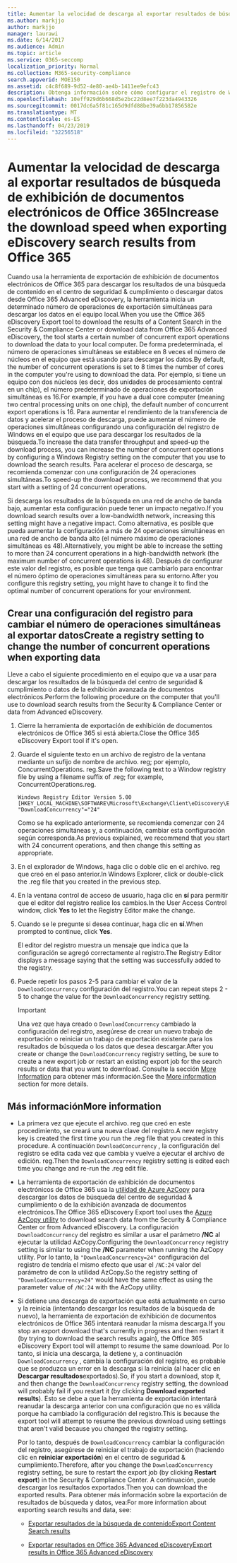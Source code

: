 ```yaml
---
title: Aumentar la velocidad de descarga al exportar resultados de búsqueda de exhibición de documentos electrónicos de Office 365
ms.author: markjjo
author: markjjo
manager: laurawi
ms.date: 6/14/2017
ms.audience: Admin
ms.topic: article
ms.service: O365-seccomp
localization_priority: Normal
ms.collection: M365-security-compliance
search.appverid: MOE150
ms.assetid: c4c8f689-9d52-4e80-ae4b-1411ee9efc43
description: Obtenga información sobre cómo configurar el registro de Windows para aumentar el rendimiento de los datos al descargar resultados de búsqueda y datos de búsqueda del centro de seguridad & cumplimiento y la exhibición avanzada de documentos electrónicos en Office 365.
ms.openlocfilehash: 10eff929d6b668d5e2bc22d8ee7f223da4943326
ms.sourcegitcommit: 0017dc6a5f81c165d9dfd88be39a6bb17856582e
ms.translationtype: MT
ms.contentlocale: es-ES
ms.lasthandoff: 04/23/2019
ms.locfileid: "32256518"
---
```

# <a name="increase-the-download-speed-when-exporting-ediscovery-search-results-from-office-365"></a><span data-ttu-id="15708-103">Aumentar la velocidad de descarga al exportar resultados de búsqueda de exhibición de documentos electrónicos de Office 365</span><span class="sxs-lookup"><span data-stu-id="15708-103">Increase the download speed when exporting eDiscovery search results from Office 365</span></span>

<span data-ttu-id="15708-104">Cuando usa la herramienta de exportación de exhibición de documentos electrónicos de Office 365 para descargar los resultados de una búsqueda de contenido en el centro de seguridad & cumplimiento o descargar datos desde Office 365 Advanced eDiscovery, la herramienta inicia un determinado número de operaciones de exportación simultáneas para descargar los datos en el equipo local.</span><span class="sxs-lookup"><span data-stu-id="15708-104">When you use the Office 365 eDiscovery Export tool to download the results of a Content Search in the Security & Compliance Center or download data from Office 365 Advanced eDiscovery, the tool starts a certain number of concurrent export operations to download the data to your local computer.</span></span> <span data-ttu-id="15708-105">De forma predeterminada, el número de operaciones simultáneas se establece en 8 veces el número de núcleos en el equipo que está usando para descargar los datos.</span><span class="sxs-lookup"><span data-stu-id="15708-105">By default, the number of concurrent operations is set to 8 times the number of cores in the computer you're using to download the data.</span></span> <span data-ttu-id="15708-106">Por ejemplo, si tiene un equipo con dos núcleos (es decir, dos unidades de procesamiento central en un chip), el número predeterminado de operaciones de exportación simultáneas es 16.</span><span class="sxs-lookup"><span data-stu-id="15708-106">For example, if you have a dual core computer (meaning two central processing units on one chip), the default number of concurrent export operations is 16.</span></span> <span data-ttu-id="15708-107">Para aumentar el rendimiento de la transferencia de datos y acelerar el proceso de descarga, puede aumentar el número de operaciones simultáneas configurando una configuración del registro de Windows en el equipo que use para descargar los resultados de la búsqueda.</span><span class="sxs-lookup"><span data-stu-id="15708-107">To increase the data transfer throughput and speed-up the download process, you can increase the number of concurrent operations by configuring a Windows Registry setting on the computer that you use to download the search results.</span></span> <span data-ttu-id="15708-108">Para acelerar el proceso de descarga, se recomienda comenzar con una configuración de 24 operaciones simultáneas.</span><span class="sxs-lookup"><span data-stu-id="15708-108">To speed-up the download process, we recommend that you start with a setting of 24 concurrent operations.</span></span>
  
<span data-ttu-id="15708-109">Si descarga los resultados de la búsqueda en una red de ancho de banda bajo, aumentar esta configuración puede tener un impacto negativo.</span><span class="sxs-lookup"><span data-stu-id="15708-109">If you download search results over a low-bandwidth network, increasing this setting might have a negative impact.</span></span> <span data-ttu-id="15708-110">Como alternativa, es posible que pueda aumentar la configuración a más de 24 operaciones simultáneas en una red de ancho de banda alto (el número máximo de operaciones simultáneas es 48).</span><span class="sxs-lookup"><span data-stu-id="15708-110">Alternatively, you might be able to increase the setting to more than 24 concurrent operations in a high-bandwidth network (the maximum number of concurrent operations is 48).</span></span> <span data-ttu-id="15708-111">Después de configurar este valor del registro, es posible que tenga que cambiarlo para encontrar el número óptimo de operaciones simultáneas para su entorno.</span><span class="sxs-lookup"><span data-stu-id="15708-111">After you configure this registry setting, you might have to change it to find the optimal number of concurrent operations for your environment.</span></span>
  
## <a name="create-a-registry-setting-to-change-the-number-of-concurrent-operations-when-exporting-data"></a><span data-ttu-id="15708-112">Crear una configuración del registro para cambiar el número de operaciones simultáneas al exportar datos</span><span class="sxs-lookup"><span data-stu-id="15708-112">Create a registry setting to change the number of concurrent operations when exporting data</span></span>

<span data-ttu-id="15708-113">Lleve a cabo el siguiente procedimiento en el equipo que va a usar para descargar los resultados de la búsqueda del centro de seguridad & cumplimiento o datos de la exhibición avanzada de documentos electrónicos.</span><span class="sxs-lookup"><span data-stu-id="15708-113">Perform the following procedure on the computer that you'll use to download search results from the Security & Compliance Center or data from Advanced eDiscovery.</span></span>
  
1. <span data-ttu-id="15708-114">Cierre la herramienta de exportación de exhibición de documentos electrónicos de Office 365 si está abierta.</span><span class="sxs-lookup"><span data-stu-id="15708-114">Close the Office 365 eDiscovery Export tool if it's open.</span></span> 
    
2. <span data-ttu-id="15708-115">Guarde el siguiente texto en un archivo de registro de la ventana mediante un sufijo de nombre de archivo. reg; por ejemplo, ConcurrentOperations. reg.</span><span class="sxs-lookup"><span data-stu-id="15708-115">Save the following text to a Window registry file by using a filename suffix of .reg; for example, ConcurrentOperations.reg.</span></span> 
    
    ```
    Windows Registry Editor Version 5.00
    [HKEY_LOCAL_MACHINE\SOFTWARE\Microsoft\Exchange\Client\eDiscovery\ExportTool]
    "DownloadConcurrency"="24"
    ```

    <span data-ttu-id="15708-116">Como se ha explicado anteriormente, se recomienda comenzar con 24 operaciones simultáneas y, a continuación, cambiar esta configuración según corresponda.</span><span class="sxs-lookup"><span data-stu-id="15708-116">As previous explained, we recommend that you start with 24 concurrent operations, and then change this setting as appropriate.</span></span>
    
3. <span data-ttu-id="15708-117">En el explorador de Windows, haga clic o doble clic en el archivo. reg que creó en el paso anterior.</span><span class="sxs-lookup"><span data-stu-id="15708-117">In Windows Explorer, click or double-click the .reg file that you created in the previous step.</span></span>
    
4. <span data-ttu-id="15708-118">En la ventana control de acceso de usuario, haga clic en **sí** para permitir que el editor del registro realice los cambios.</span><span class="sxs-lookup"><span data-stu-id="15708-118">In the User Access Control window, click **Yes** to let the Registry Editor make the change.</span></span> 
    
5. <span data-ttu-id="15708-119">Cuando se le pregunte si desea continuar, haga clic en **sí**.</span><span class="sxs-lookup"><span data-stu-id="15708-119">When prompted to continue, click **Yes**.</span></span>
    
    <span data-ttu-id="15708-120">El editor del registro muestra un mensaje que indica que la configuración se agregó correctamente al registro.</span><span class="sxs-lookup"><span data-stu-id="15708-120">The Registry Editor displays a message saying that the setting was successfully added to the registry.</span></span>
    
6. <span data-ttu-id="15708-121">Puede repetir los pasos 2-5 para cambiar el valor de la `DownloadConcurrency` configuración del registro.</span><span class="sxs-lookup"><span data-stu-id="15708-121">You can repeat steps 2 - 5 to change the value for the  `DownloadConcurrency` registry setting.</span></span> 
    
    > [!IMPORTANT]
    > <span data-ttu-id="15708-122">Una vez que haya creado o `DownloadConcurrency` cambiado la configuración del registro, asegúrese de crear un nuevo trabajo de exportación o reiniciar un trabajo de exportación existente para los resultados de búsqueda o los datos que desea descargar.</span><span class="sxs-lookup"><span data-stu-id="15708-122">After you create or change the  `DownloadConcurrency` registry setting, be sure to create a new export job or restart an existing export job for the search results or data that you want to download.</span></span> <span data-ttu-id="15708-123">Consulte la sección [More Information](#more-information) para obtener más información.</span><span class="sxs-lookup"><span data-stu-id="15708-123">See the [More information](#more-information) section for more details.</span></span> 
  
## <a name="more-information"></a><span data-ttu-id="15708-124">Más información</span><span class="sxs-lookup"><span data-stu-id="15708-124">More information</span></span>

- <span data-ttu-id="15708-125">La primera vez que ejecute el archivo. reg que creó en este procedimiento, se creará una nueva clave del registro.</span><span class="sxs-lookup"><span data-stu-id="15708-125">A new registry key is created the first time you run the .reg file that you created in this procedure.</span></span> <span data-ttu-id="15708-126">A continuación `DownloadConcurrency` , la configuración del registro se edita cada vez que cambia y vuelve a ejecutar el archivo de edición. reg.</span><span class="sxs-lookup"><span data-stu-id="15708-126">Then the  `DownloadConcurrency` registry setting is edited each time you change and re-run the .reg edit file.</span></span> 
    
- <span data-ttu-id="15708-127">La herramienta de exportación de exhibición de documentos electrónicos de Office 365 usa la [utilidad de Azure AzCopy](https://go.microsoft.com/fwlink/?linkid=849949) para descargar los datos de búsqueda del centro de seguridad & cumplimiento o de la exhibición avanzada de documentos electrónicos.</span><span class="sxs-lookup"><span data-stu-id="15708-127">The Office 365 eDiscovery Export tool uses the [Azure AzCopy utility](https://go.microsoft.com/fwlink/?linkid=849949) to download search data from the Security & Compliance Center or from Advanced eDiscovery.</span></span> <span data-ttu-id="15708-128">La configuración `DownloadConcurrency` del registro es similar a usar el parámetro **/NC** al ejecutar la utilidad AzCopy.</span><span class="sxs-lookup"><span data-stu-id="15708-128">Configuring the  `DownloadConcurrency` registry setting is similar to using the **/NC** parameter when running the AzCopy utility.</span></span> <span data-ttu-id="15708-129">Por lo tanto, la `"DownloadConcurrency=24"` configuración del registro de tendría el mismo efecto que usar el `/NC:24` valor del parámetro de con la utilidad AzCopy.</span><span class="sxs-lookup"><span data-stu-id="15708-129">So the registry setting of  `"DownloadConcurrency=24"` would have the same effect as using the parameter value of  `/NC:24` with the AzCopy utility.</span></span> 
    
- <span data-ttu-id="15708-130">Si detiene una descarga de exportación que está actualmente en curso y la reinicia (intentando descargar los resultados de la búsqueda de nuevo), la herramienta de exportación de exhibición de documentos electrónicos de Office 365 intentará reanudar la misma descarga.</span><span class="sxs-lookup"><span data-stu-id="15708-130">If you stop an export download that's currently in progress and then restart it (by trying to download the search results again), the Office 365 eDiscovery Export tool will attempt to resume the same download.</span></span> <span data-ttu-id="15708-131">Por lo tanto, si inicia una descarga, la detiene y, a continuación `DownloadConcurrency` , cambia la configuración del registro, es probable que se produzca un error en la descarga si la reinicia (al hacer clic en **Descargar resultados**exportados).</span><span class="sxs-lookup"><span data-stu-id="15708-131">So, if you start a download, stop it, and then change the  `DownloadConcurrency` registry setting, the download will probably fail if you restart it (by clicking **Download exported results**).</span></span> <span data-ttu-id="15708-132">Esto se debe a que la herramienta de exportación intentará reanudar la descarga anterior con una configuración que no es válida porque ha cambiado la configuración del registro.</span><span class="sxs-lookup"><span data-stu-id="15708-132">This is because the export tool will attempt to resume the previous download using settings that aren't valid because you changed the registry setting.</span></span>
    
    <span data-ttu-id="15708-133">Por lo tanto, después de `DownloadConcurrency` cambiar la configuración del registro, asegúrese de reiniciar el trabajo de exportación (haciendo clic en **reiniciar exportación**) en el centro de seguridad & cumplimiento.</span><span class="sxs-lookup"><span data-stu-id="15708-133">Therefore, after you change the  `DownloadConcurrency` registry setting, be sure to restart the export job (by clicking **Restart export**) in the Security & Compliance Center.</span></span> <span data-ttu-id="15708-134">A continuación, puede descargar los resultados exportados.</span><span class="sxs-lookup"><span data-stu-id="15708-134">Then you can download the exported results.</span></span> <span data-ttu-id="15708-135">Para obtener más información sobre la exportación de resultados de búsqueda y datos, vea:</span><span class="sxs-lookup"><span data-stu-id="15708-135">For more information about exporting search results and data, see:</span></span>
    
  - [<span data-ttu-id="15708-136">Exportar resultados de la búsqueda de contenido</span><span class="sxs-lookup"><span data-stu-id="15708-136">Export Content Search results</span></span>](export-search-results.md)
    
  - [<span data-ttu-id="15708-137">Exportar resultados en Office 365 Advanced eDiscovery</span><span class="sxs-lookup"><span data-stu-id="15708-137">Export results in Office 365 Advanced eDiscovery</span></span>](export-results-in-advanced-ediscovery.md)
    

